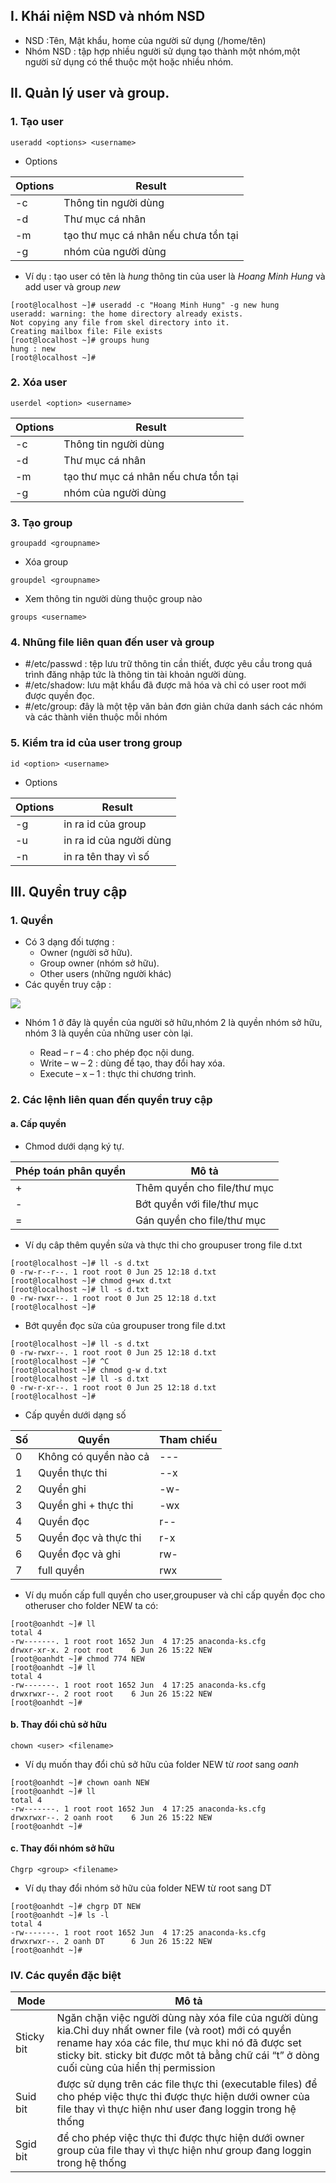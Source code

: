 <a name ="Tài khoản NSD và phân quyền truy cập tệp"></a>


## I. Khái niệm NSD và nhóm NSD
- NSD :Tên, Mật khẩu, home của người sử dụng (/home/tên)
- Nhóm NSD : tập hợp nhiều người sử dụng tạo thành một nhóm,một người sử dụng có thể thuộc một hoặc nhiều nhóm.

## II. Quản lý user và group.

### 1. Tạo user

```
useradd <options> <username>
```

- Options 

|Options|Result|
|---|---|
|-c |Thông tin người dùng|
|-d|Thư mục cá nhân|
|-m|tạo thư mục cá nhân nếu chưa tồn tại|
|-g|nhóm của người dùng|

- Ví dụ : tạo user có tên là *hung* thông tin của user là *Hoang Minh Hung* và add user và group *new*

```
[root@localhost ~]# useradd -c "Hoang Minh Hung" -g new hung
useradd: warning: the home directory already exists.
Not copying any file from skel directory into it.
Creating mailbox file: File exists
[root@localhost ~]# groups hung
hung : new
[root@localhost ~]#
```
### 2. Xóa user

```
userdel <option> <username>
```
|Options|Result|
|---|---|
|-c |Thông tin người dùng|
|-d|Thư mục cá nhân|
|-m|tạo thư mục cá nhân nếu chưa tồn tại|
|-g|nhóm của người dùng|

### 3. Tạo group 
 ```
 groupadd <groupname>
 ```

 - Xóa group 
 ```
 groupdel <groupname>
 ```

 - Xem thông tin người dùng thuộc group nào 
 ```
 groups <username>
 ```
 ### 4. Nhũng file liên quan đến user và group

 - #/etc/passwd : tệp lưu trữ thông tin cần thiết, được yêu cầu trong quá trình đăng nhập tức là thông tin tài khoản người dùng.
 - #/etc/shadow: lưu mật khẩu đã được mã hóa và chỉ có user root mới được quyền đọc.
 - #/etc/group: đây là một tệp văn bản đơn giản chứa danh sách các nhóm và các thành viên thuộc mỗi nhóm

 ### 5. Kiểm tra id của user trong group 

 ```
 id <option> <username>
```

- Options

|Options|Result|
|---|---|
|-g|in ra id của group|
|-u|in ra id của người dùng|
|-n|in ra tên thay vì số|

## III. Quyền truy cập 

### 1. Quyền
- Có 3 dạng đối tượng :
    - Owner (người sở hữu).
    - Group owner (nhóm sở hữu).
    - Other users (những người khác)
- Các quyền truy cập :

![](../images/101/quyen.png)

- Nhóm 1 ở đây là quyền của người sở hữu,nhóm 2 là quyền nhóm sở hữu, nhóm 3 là quyền của những user còn lại.

    - Read – r – 4  : cho phép đọc nội dung.
    - Write – w – 2  : dùng để tạo, thay đổi hay xóa.
    - Execute – x – 1  : thực thi chương trình.

### 2. Các lệnh liên quan đến quyền truy cập

#### a. Cấp quyền 

- Chmod dưới dạng ký tự.

|Phép toán phân quyền|	Mô tả|
|--|---|
|+	|Thêm quyền cho file/thư mục|
|-|	Bớt quyền với file/thư mục |
|=	|Gán quyền cho file/thư mục|

- Ví dụ câp thêm quyền sửa và thực thi cho groupuser trong file d.txt
```
[root@localhost ~]# ll -s d.txt
0 -rw-r--r--. 1 root root 0 Jun 25 12:18 d.txt
[root@localhost ~]# chmod g+wx d.txt
[root@localhost ~]# ll -s d.txt
0 -rw-rwxr--. 1 root root 0 Jun 25 12:18 d.txt
[root@localhost ~]#
```
- Bớt quyền đọc sửa của groupuser trong file d.txt
```
[root@localhost ~]# ll -s d.txt
0 -rw-rwxr--. 1 root root 0 Jun 25 12:18 d.txt
[root@localhost ~]# ^C
[root@localhost ~]# chmod g-w d.txt
[root@localhost ~]# ll -s d.txt
0 -rw-r-xr--. 1 root root 0 Jun 25 12:18 d.txt
[root@localhost ~]#
```
- Cấp quyền dưới dạng số 

|Số|Quyền|Tham chiếu|
|---|---|---|
|0|Không có quyền nào cả|---|
|1|Quyền thực thi|--x|
|2|Quyền ghi|-w-|
|3|Quyền ghi + thực thi|-wx|
|4|Quyền đọc|r--|
|5|Quyền đọc và thực thi|r-x|
|6|Quyền đọc và ghi|rw-|
|7|full quyền|rwx|

- Ví dụ muốn cấp full quyền cho user,groupuser và chỉ cấp quyền đọc cho otheruser cho folder NEW ta có: 
```
[root@oanhdt ~]# ll
total 4
-rw-------. 1 root root 1652 Jun  4 17:25 anaconda-ks.cfg
drwxr-xr-x. 2 root root    6 Jun 26 15:22 NEW
[root@oanhdt ~]# chmod 774 NEW
[root@oanhdt ~]# ll
total 4
-rw-------. 1 root root 1652 Jun  4 17:25 anaconda-ks.cfg
drwxrwxr--. 2 root root    6 Jun 26 15:22 NEW
[root@oanhdt ~]#
```
#### b. Thay đổi chủ sở hữu
```
chown <user> <filename>
```
- Ví dụ muốn thay đổi chủ sở hữu của folder NEW từ *root* sang *oanh*

```
[root@oanhdt ~]# chown oanh NEW
[root@oanhdt ~]# ll
total 4
-rw-------. 1 root root 1652 Jun  4 17:25 anaconda-ks.cfg
drwxrwxr--. 2 oanh root    6 Jun 26 15:22 NEW
[root@oanhdt ~]#
```
#### c. Thay đổi nhóm sở hữu 
```
Chgrp <group> <filename>
```
- Ví dụ thay đổi nhóm sở hữu của folder NEW từ root sang DT 

```
[root@oanhdt ~]# chgrp DT NEW
[root@oanhdt ~]# ls -l
total 4
-rw-------. 1 root root 1652 Jun  4 17:25 anaconda-ks.cfg
drwxrwxr--. 2 oanh DT      6 Jun 26 15:22 NEW
[root@oanhdt ~]#
```
### IV. Các quyền đặc biệt 

|Mode|Mô tả |
|---|---|
|Sticky bit|Ngăn chặn việc người dùng này xóa file của người dùng kia.Chỉ duy nhất owner file (và root) mới có quyền rename hay xóa các file, thư mục khi nó đã được set sticky bit. sticky bit được môt tả bằng chữ cái “t” ở dòng cuối cùng của hiển thị permission|
|Suid bit|được sử dụng trên các file thực thi (executable files) để cho phép việc thực thi được thực hiện dưới owner của file thay vì thực hiện như user đang loggin trong hệ thống|
|Sgid bit| để cho phép việc thực thi được thực hiện dưới owner group của file thay vì thực hiện như group đang loggin trong hệ thống|